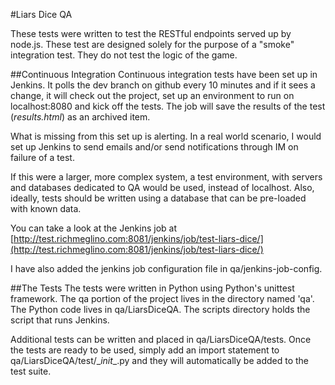 #Liars Dice QA

These tests were written to test the RESTful endpoints served up by node.js. These test are designed solely for the purpose of a "smoke" integration test. They do not test the logic of the game. 

##Continuous Integration
Continuous integration tests have been set up in Jenkins. It polls the dev branch on github every 10 minutes and if it sees a change, it will check out the project, set up an environment to run on localhost:8080 and kick off the tests. The job will save the results of the test (*results.html*) as an archived item. 

What is missing from this set up is alerting. In a real world scenario, I would set up Jenkins to send emails and/or send notifications through IM on failure of a test.

If this were a larger, more complex system, a test environment, with servers and databases dedicated to QA would be used, instead of localhost.  Also, ideally, tests should be written using a database that can be pre-loaded with known data. 

You can take a look at the Jenkins job at [http://test.richmeglino.com:8081/jenkins/job/test-liars-dice/](http://test.richmeglino.com:8081/jenkins/job/test-liars-dice/) 

I have also added the jenkins job configuration file in qa/jenkins-job-config.

##The Tests
The tests were written in Python using Python's unittest framework. The qa portion of the project lives in the directory named 'qa'. The Python code lives in qa/LiarsDiceQA. The scripts directory holds the script that runs Jenkins. 

Additional tests can be written and placed in qa/LiarsDiceQA/tests.  Once the tests are ready to be used, simply add an import statement to qa/LiarsDiceQA/test/\__init__.py and they will automatically be added to the test suite.


